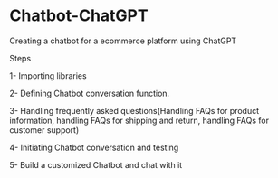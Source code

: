 # Chatbot-ChatGPT
Creating a chatbot for a ecommerce platform using ChatGPT

Steps

1- Importing libraries

2- Defining Chatbot conversation function.

3- Handling frequently asked questions(Handling FAQs for product information, handling FAQs for shipping and return, handling FAQs for customer support)

4- Initiating Chatbot conversation and testing

5- Build a customized Chatbot and chat with it
